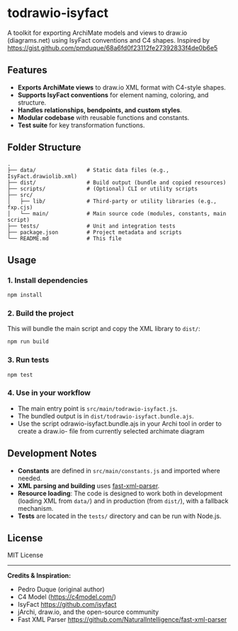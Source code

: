 # todrawio-isyfact

A toolkit for exporting ArchiMate models and views to draw.io (diagrams.net) using IsyFact conventions and C4 shapes.
Inspired by https://gist.github.com/pmduque/68a6fd0f23112fe27392833f4de0b6e5

## Features

- **Exports ArchiMate views** to draw.io XML format with C4-style shapes.
- **Supports IsyFact conventions** for element naming, coloring, and structure.
- **Handles relationships, bendpoints, and custom styles**.
- **Modular codebase** with reusable functions and constants.
- **Test suite** for key transformation functions.

## Folder Structure

```
.
├── data/                # Static data files (e.g., IsyFact.drawiolib.xml)
├── dist/                # Build output (bundle and copied resources)
├── scripts/             # (Optional) CLI or utility scripts
├── src/
│   ├── lib/             # Third-party or utility libraries (e.g., fxp.cjs)
│   └── main/            # Main source code (modules, constants, main script)
├── tests/               # Unit and integration tests
├── package.json         # Project metadata and scripts
└── README.md            # This file
```

## Usage

### 1. Install dependencies

```sh
npm install
```

### 2. Build the project

This will bundle the main script and copy the XML library to `dist/`:

```sh
npm run build
```

### 3. Run tests

```sh
npm test
```

### 4. Use in your workflow

- The main entry point is `src/main/todrawio-isyfact.js`.
- The bundled output is in `dist/todrawio-isyfact.bundle.ajs`.
- Use the script odrawio-isyfact.bundle.ajs in your Archi tool in order to create a draw.io- file from currently selected archimate diagram

## Development Notes

- **Constants** are defined in `src/main/constants.js` and imported where needed.
- **XML parsing and building** uses [fast-xml-parser](https://www.npmjs.com/package/fast-xml-parser).
- **Resource loading**: The code is designed to work both in development (loading XML from `data/`) and in production (from `dist/`), with a fallback mechanism.
- **Tests** are located in the `tests/` directory and can be run with Node.js.

## License

MIT License

---

**Credits & Inspiration:**
- Pedro Duque (original author)
- C4 Model (https://c4model.com/)
- IsyFact https://github.com/isyfact
- jArchi, draw.io, and the open-source community
- Fast XML Parser https://github.com/NaturalIntelligence/fast-xml-parser